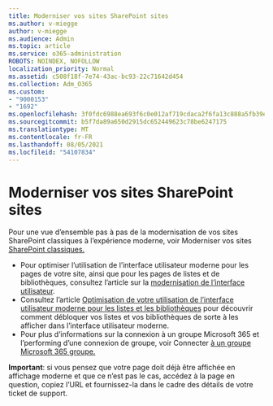 ```yaml
---
title: Moderniser vos sites SharePoint sites
ms.author: v-miegge
author: v-miegge
ms.audience: Admin
ms.topic: article
ms.service: o365-administration
ROBOTS: NOINDEX, NOFOLLOW
localization_priority: Normal
ms.assetid: c508f18f-7e74-43ac-bc93-22c71642d454
ms.collection: Adm_O365
ms.custom:
- "9000153"
- "1692"
ms.openlocfilehash: 3f0fdc6988ea693f6c0e012af719cdaca2f6fa13c888a5fb39e35387e1a820e7
ms.sourcegitcommit: b5f7da89a650d2915dc652449623c78be6247175
ms.translationtype: MT
ms.contentlocale: fr-FR
ms.lasthandoff: 08/05/2021
ms.locfileid: "54107834"
---
```

# <a name="modernize-your-sharepoint-sites"></a>Moderniser vos sites SharePoint sites

Pour une vue d’ensemble pas à pas de la modernisation de vos sites SharePoint classiques à l’expérience moderne, voir Moderniser vos sites [SharePoint classiques.](https://docs.microsoft.com/sharepoint/dev/transform/modernize-classic-sites)

* Pour optimiser l’utilisation de l’interface utilisateur moderne pour les pages de votre site, ainsi que pour les pages de listes et de bibliothèques, consultez l’article sur la [modernisation de l’interface utilisateur](https://docs.microsoft.com/sharepoint/dev/transform/modernize-userinterface).
* Consultez l’article [Optimisation de votre utilisation de l’interface utilisateur moderne pour les listes et les bibliothèques](https://docs.microsoft.com/sharepoint/dev/transform/modernize-userinterface-lists-and-libraries) pour découvrir comment débloquer vos listes et vos bibliothèques de sorte à les afficher dans l’interface utilisateur moderne.
* Pour plus d’informations sur la connexion à un groupe Microsoft 365 et l’performing d’une connexion de groupe, voir Connecter [à un groupe Microsoft 365 groupe.](https://docs.microsoft.com/sharepoint/dev/transform/modernize-connect-to-office365-group)

**Important**: si vous pensez que votre page doit déjà être affichée en affichage moderne et que ce n’est pas le cas, accédez à la page en question, copiez l’URL et fournissez-la dans le cadre des détails de votre ticket de support.
